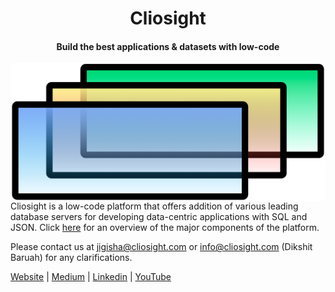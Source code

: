<p align="center">    
<h1 align="center">Cliosight</h1>
<h4 align="center">Build the best applications & datasets with low-code</h4>
<img align="right" src="https://github.com/cliosight/Docs/blob/main/logo_temp.png?raw=true">
</p>

Cliosight is a low-code platform that offers addition of various leading database servers for developing data-centric applications with SQL and JSON. Click [here](https://github.com/cliosight/Docs/blob/main/Spec.md) for an overview of the major components of the platform.

Please contact us at jigisha@cliosight.com or info@cliosight.com (Dikshit Baruah) for any clarifications.   
	    
[Website](https://cliosight.com) | [Medium](https://medium.com/@cliosight) | [Linkedin](https://www.linkedin.com/in/jigisha-aryya/) | [YouTube](https://www.youtube.com/channel/UC1STG2eLks_NJcwbdkjDDIQ)
                 

